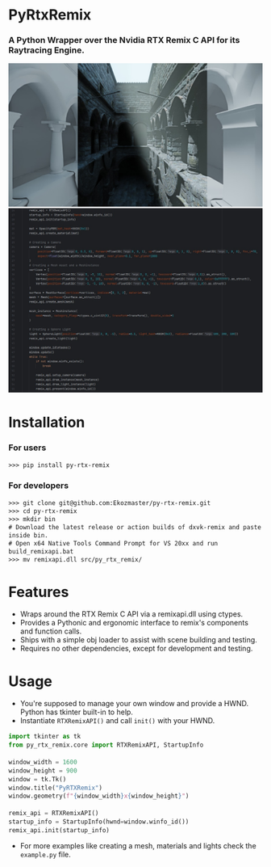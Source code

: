 # PyRtxRemix
### A Python Wrapper over the Nvidia RTX Remix C API for its Raytracing Engine.
![](docs/images/main_page.jpg)
![](docs/images/code_sample.jpg)

# Installation
### For users
```commandline
>>> pip install py-rtx-remix
```

### For developers
```commandline
>>> git clone git@github.com:Ekozmaster/py-rtx-remix.git
>>> cd py-rtx-remix
>>> mkdir bin
# Download the latest release or action builds of dxvk-remix and paste inside bin.
# Open x64 Native Tools Command Prompt for VS 20xx and run build_remixapi.bat
>>> mv remixapi.dll src/py_rtx_remix/
```

# Features
- Wraps around the RTX Remix C API via a remixapi.dll using ctypes.
- Provides a Pythonic and ergonomic interface to remix's components and function calls.
- Ships with a simple obj loader to assist with scene building and testing.
- Requires no other dependencies, except for development and testing.

# Usage
- You're supposed to manage your own window and provide a HWND. Python has tkinter built-in to help.
- Instantiate `RTXRemixAPI()` and call `init()` with your HWND.
```python
import tkinter as tk
from py_rtx_remix.core import RTXRemixAPI, StartupInfo

window_width = 1600
window_height = 900
window = tk.Tk()
window.title("PyRTXRemix")
window.geometry(f"{window_width}x{window_height}")

remix_api = RTXRemixAPI()
startup_info = StartupInfo(hwnd=window.winfo_id())
remix_api.init(startup_info)
```
- For more examples like creating a mesh, materials and lights check the `example.py` file.